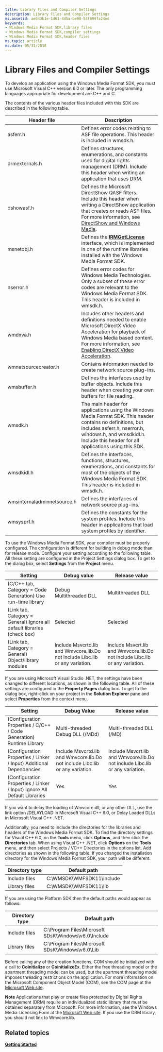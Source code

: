 ```yaml
---
title: Library Files and Compiler Settings
description: Library Files and Compiler Settings
ms.assetid: ae043b1e-1d61-4d5a-be98-54f899fa24ed
keywords:
- Windows Media Format SDK,library files
- Windows Media Format SDK,compiler settings
- Windows Media Format SDK,header files
ms.topic: article
ms.date: 05/31/2018
---
```


# Library Files and Compiler Settings

To develop an application using the Windows Media Format SDK, you must use Microsoft Visual C++ version 6.0 or later. The only programming languages appropriate for development are C++ and C.

The contents of the various header files included with this SDK are described in the following table.



| Header file                 | Description                                                                                                                                                                                                                                         |
|-----------------------------|-----------------------------------------------------------------------------------------------------------------------------------------------------------------------------------------------------------------------------------------------------|
| asferr.h                    | Defines error codes relating to ASF file operations. This header is included in wmsdk.h.                                                                                                                                                            |
| drmexternals.h              | Defines structures, enumerations, and constants used for digital rights management (DRM). Include this header when writing an application that uses DRM.                                                                                            |
| dshowasf.h                  | Defines the Microsoft DirectShow QASF filters. Include this header when writing a DirectShow application that creates or reads ASF files. For more information, see [DirectShow and Windows Media](directshow-and-windows-media.md).               |
| msnetobj.h                  | Defines the [**IRMGetLicense**](irmgetlicense.md) interface, which is implemented in one of the runtime libraries installed with the Windows Media Format SDK.                                                                                     |
| nserror.h                   | Defines error codes for Windows Media Technologies. Only a subset of these error codes are relevant to the Windows Media Format SDK. This header is included in wmsdk.h.                                                                            |
| wmdxva.h                    | Includes other headers and definitions needed to enable Microsoft DirectX Video Acceleration for playback of Windows Media based content. For more information, see [Enabling DirectX Video Acceleration](enabling-directx-video-acceleration.md). |
| wmnetsourcecreator.h        | Contains information needed to create network source plug-ins.                                                                                                                                                                                      |
| wmsbuffer.h                 | Defines the interfaces used by buffer objects. Include this header when creating your own buffers for file reading.                                                                                                                                 |
| wmsdk.h                     | The main header for applications using the Windows Media Format SDK. This header contains no definitions, but includes asferr.h, nserror.h, windows.h, and wmsdkidl.h. Include this header for all applications using this SDK.                     |
| wmsdkidl.h                  | Defines the interfaces, functions, structures, enumerations, and constants for most of the objects of the Windows Media Format SDK. This header is included in wmsdk.h.                                                                             |
| wmsinternaladminnetsource.h | Defines the interfaces of network source plug-ins.                                                                                                                                                                                                  |
| wmsysprf.h                  | Defines the constants for the system profiles. Include this header in applications that load system profiles by identifier.                                                                                                                         |



 

To use the Windows Media Format SDK, your compiler must be properly configured. The configuration is different for building in debug mode than for release mode. Configure your setting according to the following table. All these setting are configured in the Project Settings dialog box. To get to the dialog box, select **Settings** from the **Project** menu.



| Setting                                                                 | Debug value                                                                              | Release value                                                                           |
|-------------------------------------------------------------------------|------------------------------------------------------------------------------------------|-----------------------------------------------------------------------------------------|
| (C/C++ tab, Category = Code Generation) Use run-time library            | Debug Multithreaded DLL                                                                  | Multithreaded DLL                                                                       |
| (Link tab, Category = General) Ignore all default libraries (check box) | Selected                                                                                 | Selected                                                                                |
| (Link tab, Category = General) Object/library modules                   | Include Msvcrtd.lib and Wmvcore.lib.Do not include Libc.lib or any variation.<br/> | Include Msvcrt.lib and Wmvcore.lib.Do not include Libc.lib or any variation.<br/> |



 

If you are using Microsoft Visual Studio .NET, the settings have been changed to different locations, as shown in the following table. All of these settings are configured in the **Property Pages** dialog box. To get to the dialog box, right-click on your project in the **Solution Explorer** pane and select **Properties** from the context menu.



| Setting                                                                  | Debug Value                                                                              | Release value                                                                           |
|--------------------------------------------------------------------------|------------------------------------------------------------------------------------------|-----------------------------------------------------------------------------------------|
| (Configuration Properties / C/C++ / Code Generation) Runtime Library     | Multi-threaded Debug DLL (/MDd)                                                          | Multi-threaded DLL (/MD)                                                                |
| (Configuration Properties / Linker / Input) Additional Dependencies      | Include Msvcrtd.lib and Wmvcore.lib.Do not include Libc.lib or any variation.<br/> | Include Msvcrt.lib and Wmvcore.lib.Do not include Libc.lib or any variation.<br/> |
| (Configuration Properties / Linker / Input) Ignore All Default Libraries | Yes                                                                                      | Yes                                                                                     |



 

If you want to delay the loading of Wmvcore.dll, or any other DLL, use the link option /DELAYLOAD in Microsoft Visual C++ 6.0, or Delay Loaded DLLs in Microsoft Visual C++ .NET.

Additionally, you need to include the directories for the libraries and headers of the Windows Media Format SDK. To find the directory settings for Visual C++ 6.0, on the **Tools** menu, click **Options**, and then click the **Directories** tab. When using Visual C++ .NET, click **Options** on the **Tools** menu, and then select Projects / VC++ Directories in the options list. Add directories as shown in the following table. If you changed the installation directory for the Windows Media Format SDK, your path will be different.



| Directory type | Default path                 |
|----------------|------------------------------|
| Include files  | C:\\WMSDK\\WMFSDK11\\include |
| Library files  | C:\\WMSDK\\WMFSDK11\\lib     |



 

If you are using the Platform SDK then the default paths would appear as follows:



| Directory type | Default path                                              |
|----------------|-----------------------------------------------------------|
| Include files  | C:\\Program Files\\Microsoft SDsK\\Windows\\v6.0\\Include |
| Library files  | C:\\Program Files\\Microsoft SDsK\\Windows\\v6.0\\Lib     |



 

Before calling any of the creation functions, COM should be initialized with a call to **Coinitialize** or **CoinitializeEx**. Either the free threading model or the apartment threading model can be used, but the apartment threading model imposes threading restrictions on the application. For more information on the Microsoft Component Object Model (COM), see the COM page at the [Microsoft Web site](https://www.microsoft.com/com/default.asp).

**Note** Applications that play or create files protected by Digital Rights Management (DRM) require an individualized static library that must be obtained separately from Microsoft. For more information, see the Windows Media Licensing Form at the [Microsoft Web site](http://wmlicense.smdisp.net/licenserequest/default.asp). If you use the DRM library, you should not link to Wmvcore.lib.

## Related topics

<dl> <dt>

[**Getting Started**](getting-started.md)
</dt> </dl>

 

 





